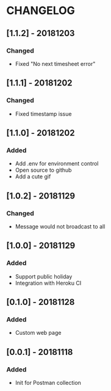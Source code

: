 # CHANGELOG

## [1.1.2] - 20181203
### Changed
- Fixed "No next timesheet error"

## [1.1.1] - 20181202
### Changed
- Fixed timestamp issue

## [1.1.0] - 20181202
### Added
- Add .env for environment control
- Open source to github
- Add a cute gif

## [1.0.2] - 20181129
### Changed
- Message would not broadcast to all

## [1.0.0] - 20181129
### Added
- Support public holiday
- Integration with Heroku CI

## [0.1.0] - 20181128
### Added
- Custom web page

## [0.0.1] - 20181118
### Added
- Init for Postman collection